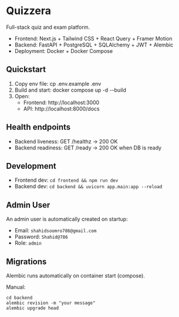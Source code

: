 # Quizzera

Full-stack quiz and exam platform.

- Frontend: Next.js + Tailwind CSS + React Query + Framer Motion
- Backend: FastAPI + PostgreSQL + SQLAlchemy + JWT + Alembic
- Deployment: Docker + Docker Compose

## Quickstart

1. Copy env file:
   cp .env.example .env
2. Build and start:
   docker compose up -d --build
3. Open:
   - Frontend: http://localhost:3000
   - API: http://localhost:8000/docs

## Health endpoints

- Backend liveness: GET /healthz → 200 OK
- Backend readiness: GET /ready → 200 OK when DB is ready

## Development

- Frontend dev: `cd frontend && npm run dev`
- Backend dev: `cd backend && uvicorn app.main:app --reload`

## Admin User

An admin user is automatically created on startup:
- Email: `shahidsoomro786@gmail.com`
- Password: `Shahid@786`
- Role: `admin`

## Migrations

Alembic runs automatically on container start (compose).

Manual:

```
cd backend
alembic revision -m "your message"
alembic upgrade head
```